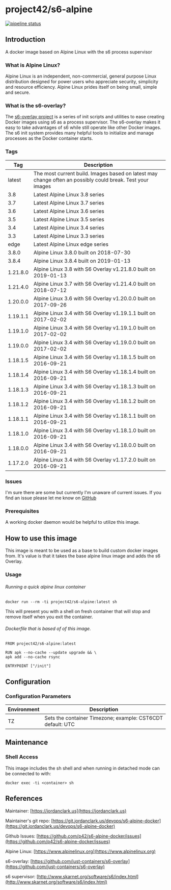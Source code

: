 # project42/s6-alpine

[![pipeline status](https://git.jordanclark.us/devops/s6-alpine-docker/badges/master/pipeline.svg)](https://git.jordanclark.us/devops/s6-alpine-docker/commits/master)

## Introduction
A docker image based on Alpine Linux with the s6 process supervisor

### What is Alpine Linux?
Alpine Linux is an independent, non-commercial, general purpose Linux distribution designed for power users who appreciate security, simplicity and resource efficiency. Alpine Linux prides itself on being small, simple and secure.

### What is the s6-overlay?
The [s6-overlay project](https://github.com/just-containers/s6-overlay) is a series of init scripts and utilities to ease creating Docker images using s6 as a process supervisor.  The s6-overlay makes it easy to take advantages of s6 while still operate like other Docker images.  The s6 init system provides many helpful tools to initialize and manage processes as the Docker container starts.

### Tags

| Tag | Description |
|---|---|
| latest | The most current build.  Images based on latest may change often an possibly could break.  Test your images |
| 3.8 | Latest Alpine Linux 3.8 series |
| 3.7 | Latest Alpine Linux 3.7 series |
| 3.6 | Latest Alpine Linux 3.6 series |
| 3.5 | Latest Alpine Linux 3.5 series |
| 3.4 | Latest Alpine Linux 3.4 series |
| 3.3 | Latest Alpine Linux 3.3 series |
| edge | Latest Alpine Linux edge series |
| 3.8.0 | Alpine Linux 3.8.0 built on 2018-07-30 |
| 3.8.4 | Alpine Linux 3.8.4 built on 2019-01-13 |
| 1.21.8.0 | Alpine Linux 3.8 with S6 Overlay v1.21.8.0 built on 2019-01-13 |
| 1.21.4.0 | Alpine Linux 3.7 with S6 Overlay v1.21.4.0 built on 2018-07-12 |
| 1.20.0.0 | Alpine Linux 3.6 with S6 Overlay v1.20.0.0 built on 2017-09-26 |
| 1.19.1.1 | Alpine Linux 3.4 with S6 Overlay v1.19.1.1 built on 2017-02-02 |
| 1.19.1.0 | Alpine Linux 3.4 with S6 Overlay v1.19.1.0 built on 2017-02-02 |
| 1.19.0.0 | Alpine Linux 3.4 with S6 Overlay v1.19.0.0 built on 2017-02-02 |
| 1.18.1.5 | Alpine Linux 3.4 with S6 Overlay v1.18.1.5 built on 2016-09-21 |
| 1.18.1.4 | Alpine Linux 3.4 with S6 Overlay v1.18.1.4 built on 2016-09-21 |
| 1.18.1.3 | Alpine Linux 3.4 with S6 Overlay v1.18.1.3 built on 2016-09-21 |
| 1.18.1.2 | Alpine Linux 3.4 with S6 Overlay v1.18.1.2 built on 2016-09-21 |
| 1.18.1.1 | Alpine Linux 3.4 with S6 Overlay v1.18.1.1 built on 2016-09-21 |
| 1.18.1.0 | Alpine Linux 3.4 with S6 Overlay v1.18.1.0 built on 2016-09-21 |
| 1.18.0.0 | Alpine Linux 3.4 with S6 Overlay v1.18.0.0 built on 2016-09-21 |
| 1.17.2.0 | Alpine Linux 3.4 with S6 Overlay v1.17.2.0 built on 2016-09-21 |

### Issues

I'm sure there are some but currently I'm unaware of current issues.  If you find an issue please let me know on [GitHub](https://github.com/p42/s6-alpine-docker/issues)

### Prerequisites

A working docker daemon would be helpful to utilize this image.

## How to use this image

This image is meant to be used as a base to build custom docker images from.  It's value is that it takes the base alpine linux image and adds the s6 Overlay.

### Usage

###### Running a quick alpine linux container

~~~
docker run --rm -ti project42/s6-alpine:latest sh
~~~

This will present you with a shell on fresh container that will stop and remove itself when you exit the container.

###### Dockerfile that is based of of this image.

~~~
FROM project42/s6-alpine:latest

RUN apk --no-cache --update upgrade && \
apk add --no-cache rsync

ENTRYPOINT ["/init"]
~~~

## Configuration

### Configuration Parameters
| Environment | Description |
| --- | --- |
| TZ | Sets the container Timezone; example: CST6CDT default: UTC |  

## Maintenance

### Shell Access

This image includes the sh shell and when running in detached mode can be connected to with:

~~~
docker exec -ti <container> sh
~~~


## References

Maintainer: [https://jordanclark.us](https://jordanclark.us)

Maintainer's git repo: [https://git.jordanclark.us/devops/s6-alpine-docker](https://git.jordanclark.us/devops/s6-alpine-docker)

Github Issues: [https://github.com/p42/s6-alpine-docker/issues](https://github.com/p42/s6-alpine-docker/issues)

Alpine Linux: [https://www.alpinelinux.org](https://www.alpinelinux.org)

s6-overlay: [https://github.com/just-containers/s6-overlay](https://github.com/just-containers/s6-overlay)

s6 supervisor: [http://www.skarnet.org/software/s6/index.html](http://www.skarnet.org/software/s6/index.html)
